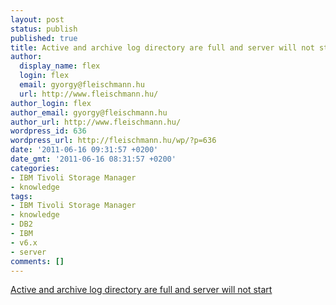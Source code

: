 ```yaml
---
layout: post
status: publish
published: true
title: Active and archive log directory are full and server will not start
author:
  display_name: flex
  login: flex
  email: gyorgy@fleischmann.hu
  url: http://www.fleischmann.hu/
author_login: flex
author_email: gyorgy@fleischmann.hu
author_url: http://www.fleischmann.hu/
wordpress_id: 636
wordpress_url: http://fleischmann.hu/wp/?p=636
date: '2011-06-16 09:31:57 +0200'
date_gmt: '2011-06-16 08:31:57 +0200'
categories:
- IBM Tivoli Storage Manager
- knowledge
tags:
- IBM Tivoli Storage Manager
- knowledge
- DB2
- IBM
- v6.x
- server
comments: []
---
```

<p><a href="https://www-304.ibm.com/support/docview.wss?uid=swg21394424&tcss=Newsletter&wv=1">Active and archive log directory are full and server will not start</a></p>
